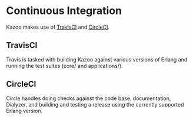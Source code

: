 # Continuous Integration

Kazoo makes use of [TravisCI](https://travis-ci.org/2600hz/kazoo/) and [CircleCI](https://circleci.com/gh/2600hz/kazoo/).

## TravisCI

Travis is tasked with building Kazoo against various versions of Erlang and running the test suites (core/ and applications/).

## CircleCI

Circle handles doing checks against the code base, documentation, Dialyzer, and building and testing a release using the currently supported Erlang version.
